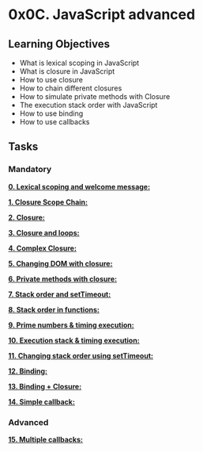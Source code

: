 # 0x0C. JavaScript advanced

## Learning Objectives
- What is lexical scoping in JavaScript
- What is closure in JavaScript
- How to use closure
- How to chain different closures
- How to simulate private methods with Closure
- The execution stack order with JavaScript
- How to use binding
- How to use callbacks

## Tasks

### Mandatory

[**0. Lexical scoping and welcome message:**](https://github.com/dianaparr/holbertonschool-web_front_end/blob/main/0x0C-Javascript_advanced/0-welcome.js)

[**1. Closure Scope Chain:**](https://github.com/dianaparr/holbertonschool-web_front_end/blob/main/0x0C-Javascript_advanced/1-nested_functions.js)

[**2. Closure:**](https://github.com/dianaparr/holbertonschool-web_front_end/blob/main/0x0C-Javascript_advanced/2-function_me.js)

[**3. Closure and loops:**](https://github.com/dianaparr/holbertonschool-web_front_end/blob/main/0x0C-Javascript_advanced/3-classrooms.js)

[**4. Complex Closure:**](https://github.com/dianaparr/holbertonschool-web_front_end/blob/main/0x0C-Javascript_advanced/4-math.js)

[**5. Changing DOM with closure:**](https://github.com/dianaparr/holbertonschool-web_front_end/blob/main/0x0C-Javascript_advanced/5-mode.js)

[**6. Private methods with closure:**](https://github.com/dianaparr/holbertonschool-web_front_end/blob/main/0x0C-Javascript_advanced/6-hogwarts.js)

[**7. Stack order and setTimeout:**](https://github.com/dianaparr/holbertonschool-web_front_end/blob/main/0x0C-Javascript_advanced/7-timeout.js)

[**8. Stack order in functions:**](https://github.com/dianaparr/holbertonschool-web_front_end/blob/main/0x0C-Javascript_advanced/8-payments.js)

[**9. Prime numbers & timing execution:**](https://github.com/dianaparr/holbertonschool-web_front_end/blob/main/0x0C-Javascript_advanced/9-prime.js)

[**10. Execution stack & timing execution:**](https://github.com/dianaparr/holbertonschool-web_front_end/blob/main/0x0C-Javascript_advanced/10-prime.js)

[**11. Changing stack order using setTimeout:**](https://github.com/dianaparr/holbertonschool-web_front_end/blob/main/0x0C-Javascript_advanced/11-prime.js)

[**12. Binding:**](https://github.com/dianaparr/holbertonschool-web_front_end/blob/main/0x0C-Javascript_advanced/12-room_area.js)

[**13. Binding + Closure:**](https://github.com/dianaparr/holbertonschool-web_front_end/blob/main/0x0C-Javascript_advanced/13-bind_user.js)

[**14. Simple callback:**](https://github.com/dianaparr/holbertonschool-web_front_end/blob/main/0x0C-Javascript_advanced/14-wikipedia.js)

### Advanced

[**15. Multiple callbacks:**](https://github.com/dianaparr/holbertonschool-web_front_end/blob/main/0x0C-Javascript_advanced/100-stock.js)
